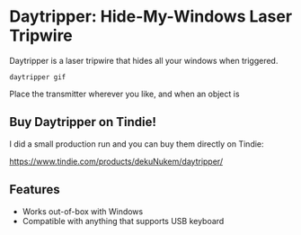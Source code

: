 # Daytripper: Hide-My-Windows Laser Tripwire

Daytripper is a laser tripwire that hides all your windows when triggered.

`daytripper gif`

Place the transmitter wherever you like, and when an object is 

## Buy Daytripper on Tindie!

I did a small production run and you can buy them directly on Tindie:

https://www.tindie.com/products/dekuNukem/daytripper/

## Features

* Works out-of-box with Windows
* Compatible with anything that supports USB keyboard
